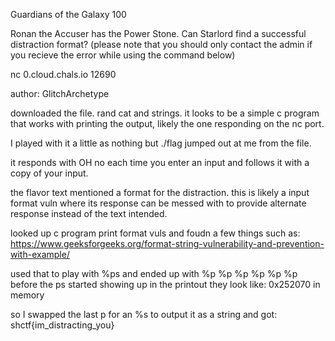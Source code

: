 Guardians of the Galaxy
100


Ronan the Accuser has the Power Stone. Can Starlord find a successful distraction format? (please note that you should only contact the admin if you recieve the error while using the command below)

nc 0.cloud.chals.io 12690

author: GlitchArchetype


downloaded the file. rand cat and strings. it looks to be a simple c program that works with printing the output, likely the one responding on the nc port.

I played with it a little as nothing but ./flag jumped out at me from the file. 

it responds with OH no each time you enter an input and follows it with a copy of your input. 

the flavor text mentioned a format for the distraction. this is likely a input format vuln where its response can be messed with to provide alternate response instead of the text intended.

looked up c program print format vuls and foudn a few things such as: https://www.geeksforgeeks.org/format-string-vulnerability-and-prevention-with-example/

used that to play with %ps and ended up with %p %p %p %p %p %p before the ps started showing up in the printout they look like: 0x252070 in memory

so I swapped the last p for an %s to output it as a string and got: 
shctf{im_distracting_you}